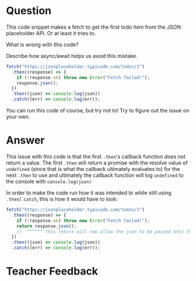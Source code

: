 # Question

This code snippet makes a fetch to get the first todo item from the JSON placeholder API. Or at least it tries to.

What is wrong with this code?

Describe how async/await helps us avoid this mistake.

```js
fetch("https://jsonplaceholder.typicode.com/todos/1")
  .then((response) => {
    if (!response.ok) throw new Error("Fetch failed!");
    response.json();
  })
  .then((json) => console.log(json))
  .catch((err) => console.log(err));
```

You can run this code of course, but try not to! Try to figure out the issue on your own.

# Answer

This issue with this code is that the first `.then`'s callback function does not return a value. The first `.then` will return a promise with the resolve value of `undefined` (since that is what the callback ultimately evaluates to) for the next `.then` to use and ultimately the callback function will log `undefined` to the console with `console.log(json)`

In order to make the code run how it was intended to while still using `.then`/`.catch`, this is how it would have to look:

```js
fetch("https://jsonplaceholder.typicode.com/todos/1")
  .then((response) => {
    if (!response.ok) throw new Error("Fetch failed!");
    return response.json();
    //  ^^^^^^ this return will now allow the json to be passed onto the next .then
  })
  .then((json) => console.log(json))
  .catch((err) => console.log(err));
```

# Teacher Feedback
